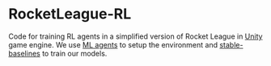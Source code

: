 # RocketLeague-RL

Code for training RL agents in a simplified version of Rocket League in [Unity](https://unity.com/) game engine.
We use [ML agents](https://github.com/Unity-Technologies/ml-agents) to setup the environment and 
[stable-baselines](https://github.com/hill-a/stable-baselines) to train our models.
